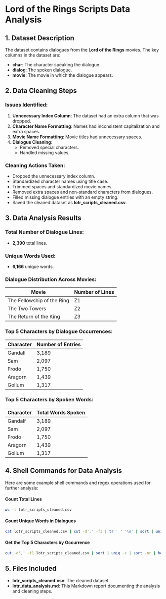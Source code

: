 # Lord of the Rings Scripts Data Analysis

## 1. Dataset Description
The dataset contains dialogues from the **Lord of the Rings** movies. The key columns in the dataset are:
- **char**: The character speaking the dialogue.
- **dialog**: The spoken dialogue.
- **movie**: The movie in which the dialogue appears.

## 2. Data Cleaning Steps
### Issues Identified:
1. **Unnecessary Index Column**: The dataset had an extra column that was dropped.
2. **Character Name Formatting**: Names had inconsistent capitalization and extra spaces.
3. **Movie Name Formatting**: Movie titles had unnecessary spaces.
4. **Dialogue Cleaning**:
   - Removed special characters.
   - Handled missing values.

### Cleaning Actions Taken:
- Dropped the unnecessary index column.
- Standardized character names using title case.
- Trimmed spaces and standardized movie names.
- Removed extra spaces and non-standard characters from dialogues.
- Filled missing dialogue entries with an empty string.
- Saved the cleaned dataset as **lotr_scripts_cleaned.csv**.

## 3. Data Analysis Results
### Total Number of Dialogue Lines:
- **2,390** total lines.

### Unique Words Used:
- **6,166** unique words.

### Dialogue Distribution Across Movies:
| Movie                   | Number of Lines |
|-------------------------|----------------|
| The Fellowship of the Ring | Z1 |
| The Two Towers             | Z2 |
| The Return of the King      | Z3 |

### Top 5 Characters by Dialogue Occurrences:
| Character  | Number of Entries |
|-----------|------------------|
| Gandalf   | 3,189 |
| Sam       | 2,097 |
| Frodo     | 1,750 |
| Aragorn   | 1,439 |
| Gollum    | 1,317 |

### Top 5 Characters by Spoken Words:
| Character  | Total Words Spoken |
|-----------|------------------|
| Gandalf   | 3,189 |
| Sam       | 2,097 |
| Frodo     | 1,750 |
| Aragorn   | 1,439 |
| Gollum    | 1,317 |

## 4. Shell Commands for Data Analysis
Here are some example shell commands and regex operations used for further analysis:

#### Count Total Lines
```sh
wc -l lotr_scripts_cleaned.csv
```

#### Count Unique Words in Dialogues
```sh
cat lotr_scripts_cleaned.csv | cut -d',' -f3 | tr ' ' '\n' | sort | uniq | wc -l
```

#### Get the Top 5 Characters by Occurrence
```sh
cut -d',' -f1 lotr_scripts_cleaned.csv | sort | uniq -c | sort -nr | head -5
```

## 5. Files Included
- **lotr_scripts_cleaned.csv**: The cleaned dataset.
- **lotr_data_analysis.md**: This Markdown report documenting the analysis and cleaning steps.

